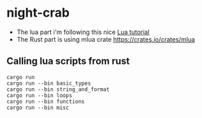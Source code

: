 # night-crab

* The lua part i'm following this nice [Lua tutorial](https://www.youtube.com/watch?v=iMacxZQMPXs)
* The Rust part is using mlua crate https://crates.io/crates/mlua

## Calling lua scripts from rust

```shell
cargo run
cargo run --bin basic_types
cargo run --bin string_and_format
cargo run --bin loops
cargo run --bin functions
cargo run --bin misc
```
